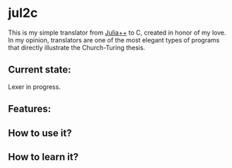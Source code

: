 # jul2c
This is my simple translator from
[Julia++](https://github.com/yukatan1701/Julia-plus-plus) to C, created in honor of my love. In my opinion, translators are one of the most elegant types of programs that directly illustrate the Church-Turing thesis.

## Current state:
Lexer in progress.

## Features:

## How to use it?

## How to learn it?
